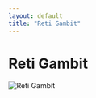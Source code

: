 ```yaml
---
layout: default
title: "Reti Gambit"
---
```


# Reti Gambit

![Reti Gambit](https://www.thechesswebsite.com/wp-content/uploads/2017/10/Reti-Gambit.jpg)

